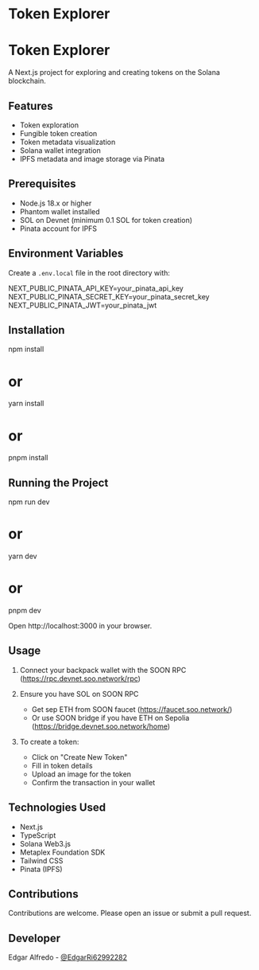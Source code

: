 # Token Explorer

# Token Explorer

A Next.js project for exploring and creating tokens on the Solana blockchain.

## Features

- Token exploration
- Fungible token creation
- Token metadata visualization
- Solana wallet integration
- IPFS metadata and image storage via Pinata

## Prerequisites

- Node.js 18.x or higher
- Phantom wallet installed
- SOL on Devnet (minimum 0.1 SOL for token creation)
- Pinata account for IPFS

## Environment Variables

Create a `.env.local` file in the root directory with:

NEXT_PUBLIC_PINATA_API_KEY=your_pinata_api_key
NEXT_PUBLIC_PINATA_SECRET_KEY=your_pinata_secret_key
NEXT_PUBLIC_PINATA_JWT=your_pinata_jwt

## Installation

npm install

# or

yarn install

# or

pnpm install

## Running the Project

npm run dev

# or

yarn dev

# or

pnpm dev

Open http://localhost:3000 in your browser.

## Usage

1. Connect your backpack wallet with the SOON RPC (https://rpc.devnet.soo.network/rpc)
2. Ensure you have SOL on SOON RPC

    - Get sep ETH from SOON faucet (https://faucet.soo.network/)
    - Or use SOON bridge if you have ETH on Sepolia (https://bridge.devnet.soo.network/home)
3. To create a token:

    - Click on "Create New Token"
    - Fill in token details
    - Upload an image for the token
    - Confirm the transaction in your wallet

## Technologies Used

- Next.js
- TypeScript
- Solana Web3.js
- Metaplex Foundation SDK
- Tailwind CSS
- Pinata (IPFS)

## Contributions

Contributions are welcome. Please open an issue or submit a pull request.

## Developer

Edgar Alfredo - [@EdgarRi62992282](https://twitter.com/EdgarRi62992282)